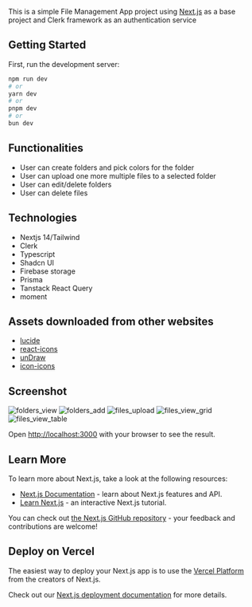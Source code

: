 This is a simple File Management App project using [Next.js](https://nextjs.org/) as a base project and Clerk framework as an authentication service

## Getting Started

First, run the development server:

```bash
npm run dev
# or
yarn dev
# or
pnpm dev
# or
bun dev
```

## Functionalities
- User can create folders and pick colors for the folder
- User can upload one more multiple files to a selected folder
- User can edit/delete folders
- User can delete files

## Technologies
- Nextjs 14/Tailwind
- Clerk
- Typescript
- Shadcn UI
- Firebase storage
- Prisma
- Tanstack React Query
- moment

## Assets downloaded from other websites
- [lucide](https://lucide.dev/)
- [react-icons](https://react-icons.github.io/react-icons/)
- [unDraw](https://undraw.co/)
- [icon-icons](https://icon-icons.com/)

## Screenshot
![folders_view](https://firebasestorage.googleapis.com/v0/b/notebook-demo-5cfa7.appspot.com/o/screenshot%2Ffile-management-app-2.png?alt=media&token=33aa432e-3be8-4598-9077-d932bf6bf6ea)
![folders_add](https://firebasestorage.googleapis.com/v0/b/notebook-demo-5cfa7.appspot.com/o/screenshot%2Ffile-management-app-1.png?alt=media&token=53cac589-71f9-4354-b7d4-fe9e4c9aa8c9)
![files_upload](https://firebasestorage.googleapis.com/v0/b/notebook-demo-5cfa7.appspot.com/o/screenshot%2Ffile-management-app-4.png?alt=media&token=e2ef04ce-b3e1-4fa0-ae7c-ef8023f227e7)
![files_view_grid](https://firebasestorage.googleapis.com/v0/b/notebook-demo-5cfa7.appspot.com/o/screenshot%2Ffile-management-app-5.png?alt=media&token=ec2d6e9b-d0a1-41bc-a527-26bbb8e54855)
![files_view_table](https://firebasestorage.googleapis.com/v0/b/notebook-demo-5cfa7.appspot.com/o/screenshot%2Ffile-management-app-6.png?alt=media&token=8c64b598-8f6f-42c4-a985-2b5c8dbc1800)

Open [http://localhost:3000](http://localhost:3000) with your browser to see the result.

## Learn More

To learn more about Next.js, take a look at the following resources:

- [Next.js Documentation](https://nextjs.org/docs) - learn about Next.js features and API.
- [Learn Next.js](https://nextjs.org/learn) - an interactive Next.js tutorial.

You can check out [the Next.js GitHub repository](https://github.com/vercel/next.js/) - your feedback and contributions are welcome!

## Deploy on Vercel

The easiest way to deploy your Next.js app is to use the [Vercel Platform](https://vercel.com/new?utm_medium=default-template&filter=next.js&utm_source=create-next-app&utm_campaign=create-next-app-readme) from the creators of Next.js.

Check out our [Next.js deployment documentation](https://nextjs.org/docs/deployment) for more details.
